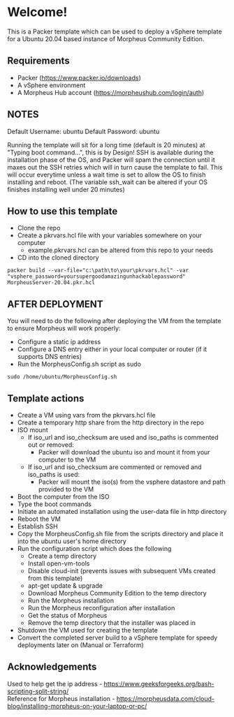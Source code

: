 
# Welcome!

This is a Packer template which can be used to deploy a vSphere template for a Ubuntu 20.04 based instance of Morpheus Community Edition.  

## Requirements

- Packer (https://www.packer.io/downloads)
- A vSphere environment
- A Morpheus Hub account (https://morpheushub.com/login/auth)

## NOTES

Default Username: ubuntu
Default Password: ubuntu  

Running the template will sit for a long time (default is 20 minutes) at "Typing boot command...", this is by Design!
SSH is available during the installation phase of the OS, and Packer will spam the connection until it maxes out the SSH retries which will in turn cause the template to fail.
This will occur everytime unless a wait time is set to allow the OS to finish installing and reboot.
(The variable ssh_wait can be altered if your OS finishes installing well under 20 minutes)

## How to use this template

- Clone the repo
- Create a pkrvars.hcl file with your variables somewhere on your computer
    - example.pkrvars.hcl can be altered from this repo to your needs
- CD into the cloned directory  
```
packer build --var-file="c:\path\to\your\pkrvars.hcl" -var "vsphere_password=yoursupergoodamazingunhackablepassword" MorpheusServer-20.04.pkr.hcl
```

## AFTER DEPLOYMENT

You will need to do the following after deploying the VM from the template to ensure Morpheus will work properly:  
- Configure a static ip address
- Configure a DNS entry either in your local computer or router (if it supports DNS entries)
- Run the MorpheusConfig.sh script as sudo
```
sudo /home/ubuntu/MorpheusConfig.sh
```

## Template actions

- Create a VM using vars from the pkrvars.hcl file
- Create a temporary http share from the http directory in the repo
- ISO mount
    - If iso_url and iso_checksum are used and iso_paths is commented out or removed:
        - Packer will download the ubuntu iso and mount it from your computer to the VM
    - If iso_url and iso_checksum are commented or removed and iso_paths is used:
        - Packer will mount the iso(s) from the vsphere datastore and path provided to the VM
- Boot the computer from the ISO
- Type the boot commands
- Initiate an automated installation using the user-data file in http directory
- Reboot the VM
- Establish SSH
- Copy the MorpheusConfig.sh file from the scripts directory and place it into the ubuntu user's home directory
- Run the configuration script which does the following
    - Create a temp directory
    - Install open-vm-tools
    - Disable cloud-init (prevents issues with subsequent VMs created from this template)
    - apt-get update & upgrade
    - Download Morpheus Community Edition to the temp directory
    - Run the Morpheus installation
    - Run the Morpheus reconfiguration after installation
    - Get the status of Morpheus
    - Remove the temp directory that the installer was placed in
- Shutdown the VM used for creating the template
- Convert the completed server build to a vSphere template for speedy deployments later on (Manual or Terraform)

## Acknowledgements

Used to help get the ip address - https://www.geeksforgeeks.org/bash-scripting-split-string/  
Reference for Morpheus installation - https://morpheusdata.com/cloud-blog/installing-morpheus-on-your-laptop-or-pc/  